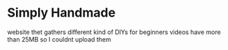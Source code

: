 # Simply Handmade
website thet gathers different kind of DIYs for beginners
videos have more than 25MB so I couldnt upload them 
